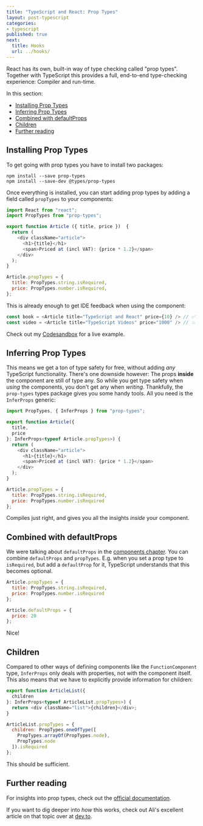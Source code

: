 ```yaml
---
title: "TypeScript and React: Prop Types"
layout: post-typescript
categories:
- typescript
published: true
next:
  title: Hooks
  url: ../hooks/
---
```


React has its own, built-in way of type checking called "prop types". Together with TypeScript this provides
a full, end-to-end type-checking experience: Compiler and run-time.

In this section:

- [Installing Prop Types](#Installing-Prop-Types)
- [Inferring Prop Types](#Inferring-Prop-Types)
- [Combined with defaultProps](#Combined-with-defaultProps)
- [Children](#Children)
- [Further reading](#Further-reading)

## Installing Prop Types

To get going with prop types you have to install two packages:

```
npm install --save prop-types
npm install --save-dev @types/prop-types
```

Once everything is installed, you can start adding prop types by adding a field 
called `propTypes` to your components:

```javascript
import React from "react";
import PropTypes from "prop-types";

export function Article ({ title, price })  {
  return (
    <div className="article">
      <h1>{title}</h1>
      <span>Priced at (incl VAT): {price * 1.2}</span>
    </div>
  );
}

Article.propTypes = {
  title: PropTypes.string.isRequired,
  price: PropTypes.number.isRequired,
};
```

This is already enough to get IDE feedback when using the component:

```javascript
const book = <Article title="TypeScript and React" price={10} /> // ✅
const video = <Article title="TypeScript Videos" price="1000" /> // 💥 - Type Error
```

Check out my [Codesandbox](https://codesandbox.io/s/competent-mcnulty-1p9dt) for a live example.

## Inferring Prop Types

This means we get a ton of type safety for free, without adding *any* TypeScript functionality.
There's one downside however: The props **inside** the component are still of type any. So while
you get type safety when *using* the components, you don't get any when *writing*. Thankfully,
the `prop-types` types package gives you some handy tools. All you need is the `InferProps` generic:

```javascript
import PropTypes, { InferProps } from "prop-types";

export function Article({
  title,
  price
}: InferProps<typeof Article.propTypes>) {
  return (
    <div className="article">
      <h1>{title}</h1>
      <span>Priced at (incl VAT): {price * 1.2}</span>
    </div>
  );
}

Article.propTypes = {
  title: PropTypes.string.isRequired,
  price: PropTypes.number.isRequired
};
```

Compiles just right, and gives you all the insights *inside* your component.

## Combined with defaultProps

We were talking about `defaultProps` in the [components chapter](../components). You can combine `defaultProps`
and `propTypes`. E.g. when you set a prop type to `isRequired`, but add a `defaultProp` for it, TypeScript
understands that this becomes optional.

```javascript
Article.propTypes = {
  title: PropTypes.string.isRequired,
  price: PropTypes.number.isRequired
};

Article.defaultProps = {
  price: 20
};
```

Nice!

## Children

Compared to other ways of defining components like the `FunctionComponent` type,
`InferProps` only deals with properties, not with the component itself. This also means that we have to explicitly
provide information for children:

```javascript
export function ArticleList({
  children
}: InferProps<typeof ArticleList.propTypes>) {
  return <div className="list">{children}</div>;
}

ArticleList.propTypes = {
  children: PropTypes.oneOfType([
    PropTypes.arrayOf(PropTypes.node),
    PropTypes.node
  ]).isRequired
};
```

This should be sufficient.

## Further reading

For insights into prop types, check out the [official documentation](https://reactjs.org/docs/typechecking-with-proptypes.html).

If you want to dig deeper into *how* this works, check out Ali's excellent article
on that topic over at [dev.to](https://dev.to/busypeoples/notes-on-typescript-inferring-react-proptypes-1g88).
